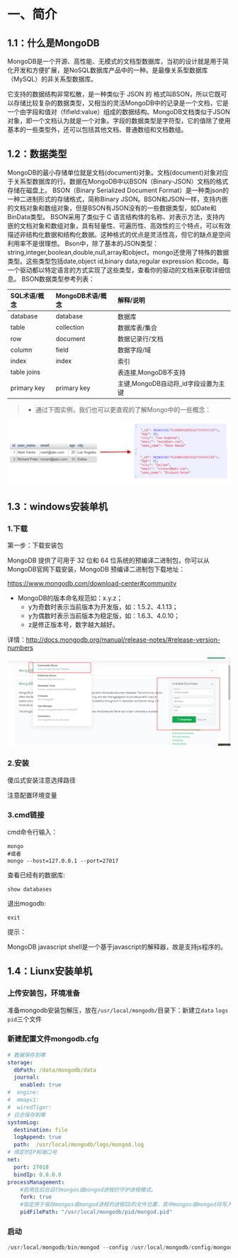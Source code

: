 # 一、简介

## 1.1：什么是MongoDB



MongoDB是一个开源、高性能、无模式的文档型数据库，当初的设计就是用于简化开发和方便扩展，是NoSQL数据库产品中的一种。是最像关系型数据库（MySQL）的非关系型数据库。

它支持的数据结构非常松散，是一种类似于 JSON 的 格式叫BSON，所以它既可以存储比较复杂的数据类型，又相当的灵活MongoDB中的记录是一个文档，它是一个由字段和值对（fifield:value）组成的数据结构。MongoDB文档类似于JSON对象，即一个文档认为就是一个对象。字段的数据类型是字符型，它的值除了使用基本的一些类型外，还可以包括其他文档、普通数组和文档数组。



## 1.2：数据类型



MongoDB的最小存储单位就是文档(document)对象。文档(document)对象对应于关系型数据库的行。数据在MongoDB中以BSON（Binary-JSON）文档的格式存储在磁盘上。
BSON（Binary Serialized Document Format）是一种类json的一种二进制形式的存储格式，简称Binary JSON。BSON和JSON一样，支持内嵌的文档对象和数组对象，但是BSON有JSON没有的一些数据类型，如Date和BinData类型。
BSON采用了类似于 C 语言结构体的名称、对表示方法，支持内嵌的文档对象和数组对象，具有轻量性、可遍历性、高效性的三个特点，可以有效描述非结构化数据和结构化数据。这种格式的优点是灵活性高，但它的缺点是空间利用率不是很理想。
Bson中，除了基本的JSON类型：string,integer,boolean,double,null,array和object，mongo还使用了特殊的数据类型。这些类型包括date,object id,binary data,regular expression 和code。每一个驱动都以特定语言的方式实现了这些类型，查看你的驱动的文档来获取详细信息。
BSON数据类型参考列表：



| SQL术语/概念 | MongoDB术语/概念 | 解释/说明                           |
| :----------- | :--------------- | :---------------------------------- |
| database     | database         | 数据库                              |
| table        | collection       | 数据库表/集合                       |
| row          | document         | 数据记录行/文档                     |
| column       | field            | 数据字段/域                         |
| index        | index            | 索引                                |
| table joins  |                  | 表连接,MongoDB不支持                |
| primary key  | primary key      | 主键,MongoDB自动将_id字段设置为主键 |



> + 通过下图实例，我们也可以更直观的了解Mongo中的一些概念：



<img src="./images/image-20210601140134323.png" alt="image-20210601140134323" />



## 1.3：windows安装单机



### 1.下载



第一步：下载安装包

MongoDB 提供了可用于 32 位和 64 位系统的预编译二进制包，你可以从MongoDB官网下载安装，MongoDB 预编译二进制包下载地址：

https://www.mongodb.com/download-center#community

+ MongoDB的版本命名规范如：x.y.z； 
	+ y为奇数时表示当前版本为开发版，如：1.5.2、4.1.13； 
	+ y为偶数时表示当前版本为稳定版，如：1.6.3、4.0.10； 
	+ z是修正版本号，数字越大越好。

详情：http://docs.mongodb.org/manual/release-notes/#release-version-numbers



<img src="./images/image-20210601140525487.png" alt="image-20210601140525487" />



### 2.安装



傻瓜式安装注意选择路径

注意配置环境变量



### 3.cmd链接



cmd命令行输入：

```shell
mongo
#或者
mongo --host=127.0.0.1 --port=27017
```



查看已经有的数据库:

```shell
show databases
```



退出mogodb:

```shell
exit
```



提示：

MongoDB javascript shell是一个基于javascript的解释器，故是支持js程序的。



## 1.4：Liunx安装单机





### 上传安装包，环境准备



准备mongodb安装包解压，放在`/usr/local/mongodb/`目录下：新建立`data` `logs` `pid`三个文件



### 新建配置文件mongodb.cfg



```yaml
# 数据保存到哪
storage:
  dbPath: /data/mongodb/data
  journal:
    enabled: true
#  engine:
#  mmapv1:
#  wiredTiger:
# 日志保存到哪
systemLog:
  destination: file
  logAppend: true
  path:  /usr/local/mongodb/logs/mongod.log
# 绑定的IP和端口号
net:
  port: 27018
  bindIp: 0.0.0.0
processManagement:
    #启用在后台运行mongos或mongod进程的守护进程模式。
    fork: true
    #指定用于保存mongos或mongod进程的进程ID的文件位置，其中mongos或mongod将写入其PID
    pidFilePath: "/usr/local/mongodb/pid/mongod.pid"  
```





### 启动



```java
/usr/local/mongodb/bin/mongod --config /usr/local/mongodb/config/mongodb.conf
```










